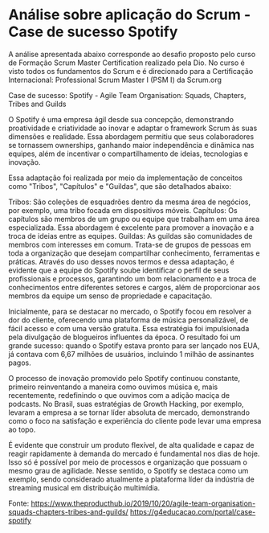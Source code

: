 # Análise sobre aplicação do Scrum - Case de sucesso Spotify
A análise apresentada abaixo corresponde ao desafio proposto pelo curso de Formação Scrum Master Certification realizado pela Dio.
No curso é visto todos os fundamentos do Scrum e é direcionado para a Certificação Internacional: Professional Scrum Master I (PSM I) da Scrum.org

Case de sucesso: Spotify - Agile Team Organisation: Squads, Chapters, Tribes and Guilds

O Spotify é uma empresa ágil desde sua concepção, demonstrando proatividade e criatividade ao inovar e adaptar o framework Scrum às suas dimensões e realidade. Essa abordagem permitiu que seus colaboradores se tornassem ownerships, ganhando maior independência e dinâmica nas equipes, além de incentivar o compartilhamento de ideias, tecnologias e inovação.

Essa adaptação foi realizada por meio da implementação de conceitos como "Tribos", "Capítulos" e "Guildas", que são detalhados abaixo:

Tribos: São coleções de esquadrões dentro da mesma área de negócios, por exemplo, uma tribo focada em dispositivos móveis.
Capítulos: Os capítulos são membros de um grupo ou equipe que trabalham em uma área especializada. Essa abordagem é excelente para promover a inovação e a troca de ideias entre as equipes.
Guildas: As guildas são comunidades de membros com interesses em comum. Trata-se de grupos de pessoas em toda a organização que desejam compartilhar conhecimento, ferramentas e práticas.
Através do uso desses novos termos e dessa adaptação, é evidente que a equipe do Spotify soube identificar o perfil de seus profissionais e processos, garantindo um bom relacionamento e a troca de conhecimentos entre diferentes setores e cargos, além de proporcionar aos membros da equipe um senso de propriedade e capacitação.

Inicialmente, para se destacar no mercado, o Spotify focou em resolver a dor do cliente, oferecendo uma plataforma de música personalizável, de fácil acesso e com uma versão gratuita. Essa estratégia foi impulsionada pela divulgação de blogueiros influentes da época. O resultado foi um grande sucesso: quando o Spotify estava pronto para ser lançado nos EUA, já contava com 6,67 milhões de usuários, incluindo 1 milhão de assinantes pagos.

O processo de inovação promovido pelo Spotify continuou constante, primeiro reinventando a maneira como ouvimos música e, mais recentemente, redefinindo o que ouvimos com a adição maciça de podcasts. No Brasil, suas estratégias de Growth Hacking, por exemplo, levaram a empresa a se tornar líder absoluta de mercado, demonstrando como o foco na satisfação e experiência do cliente pode levar uma empresa ao topo.

É evidente que construir um produto flexível, de alta qualidade e capaz de reagir rapidamente à demanda do mercado é fundamental nos dias de hoje. Isso só é possível por meio de processos e organização que possuam o mesmo grau de agilidade. Nesse sentido, o Spotify se destaca como um exemplo, sendo considerado atualmente a plataforma líder da indústria de streaming musical em distribuição multimídia.


Fonte: https://www.theproducthub.io/2019/10/20/agile-team-organisation-squads-chapters-tribes-and-guilds/
       https://g4educacao.com/portal/case-spotify
